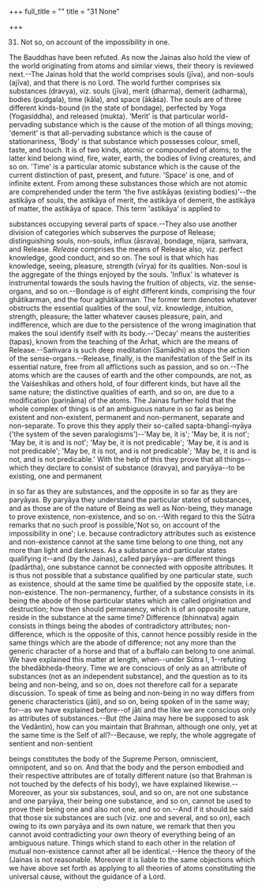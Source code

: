 +++
full_title = ""
title = "31 None"

+++


31. Not so, on account of the impossibility in one.

The Bauddhas have been refuted. As now the Jainas also hold the view of the world originating from atoms and similar views, their theory is reviewed next.--The Jainas hold that the world comprises souls (jīva), and non-souls (ajīva), and that there is no Lord. The world further comprises six substances (dravya), viz. souls (jīva), merit (dharma), demerit (adharma), bodies (pudgala), time (kāla), and space (ākāśa). The souls are of three different kinds-bound (in the state of bondage), perfected by Yoga (Yogasiddha), and released (mukta). 'Merit' is that particular world-pervading substance which is the cause of the motion of all things moving; 'demerit' is that all-pervading substance which is the cause of stationariness, 'Body' is that substance which possesses colour, smell, taste, and touch. It is of two kinds, atomic or compounded of atoms; to the latter kind belong wind, fire, water, earth, the bodies of living creatures, and so on. 'Time' is a particular atomic substance which is the cause of the current distinction of past, present, and future. 'Space' is one, and of infinite extent. From among these substances those which are not atomic are comprehended under the term 'the five astikāyas (existing bodies)'--the astikāya of souls, the astikāya of merit, the astikāya of demerit, the astikāya of matter, the astikāya of space. This term 'astikāya' is applied to

substances occupying several parts of space.--They also use another division of categories which subserves the purpose of Release; distinguishing souls, non-souls, influx (āsrava), bondage, nijara, saṁvara, and Release. _Release_ comprises the means of Release also, viz. perfect knowledge, good conduct, and so on. The soul is that which has knowledge, seeing, pleasure, strength (vīrya) for its qualities. Non-soul is the aggregate of the things enjoyed by the souls. 'Influx' is whatever is instrumental towards the souls having the fruition of objects, viz. the sense-organs, and so on.--Bondage is of eight different kinds, comprising the four ghātikarman, and the four aghātikarman. The former term denotes whatever obstructs the essential qualities of the soul, viz. knowledge, intuition, strength, pleasure; the latter whatever causes pleasure, pain, and indifference, which are due to the persistence of the wrong imagination that makes the soul identify itself with its body.--'Decay' means the austerities (tapas), known from the teaching of the Arhat, which are the means of Release.--Saṁvara is such deep meditation (Samādhi) as stops the action of the sense-organs.--Release, finally, is the manifestation of the Self in its essential nature, free from all afflictions such as passion, and so on.--The atoms which are the causes of earth and the other compounds, are not, as the Vaiśeshikas and others hold, of four different kinds, but have all the same nature; the distinctive qualities of earth, and so on, are due to a modification (pariṇāma) of the atoms. The Jainas further hold that the whole complex of things is of an ambiguous nature in so far as being existent and non-existent, permanent and non-permanent, separate and non-separate. To prove this they apply their so-called sapta-bhangī-nyāya ('the system of the seven paralogisms')--'May be, it is'; 'May be, it is not'; 'May be, it is and is not'; 'May be, it is not predicable'; 'May be, it is and is not predicable'; 'May be, it is not, and is not predicable'; 'May be, it is and is not, and is not predicable.' With the help of this they prove that all things--which they declare to consist of substance (dravya), and paryāya--to be existing, one and permanent

in so far as they are substances, and the opposite in so far as they are paryāyas. By paryāya they understand the particular states of substances, and as those are of the nature of Being as well as Non-being, they manage to prove existence, non-existence, and so on.--With regard to this the Sūtra remarks that no such proof is possible,'Not so, on account of the impossibility in one'; i.e. because contradictory attributes such as existence and non-existence cannot at the same time belong to one thing, not any more than light and darkness. As a substance and particular states qualifying it--and (by the Jainas), called paryāya--are different things (padārtha), one substance cannot be connected with opposite attributes. It is thus not possible that a substance qualified by one particular state, such as existence, should at the same time be qualified by the opposite state, i.e. non-existence. The non-permanency, further, of a substance consists in its being the abode of those particular states which are called origination and destruction; how then should permanency, which is of an opposite nature, reside in the substance at the same time? Difference (bhinnatva) again consists in things being the abodes of contradictory attributes; non-difference, which is the opposite of this, cannot hence possibly reside in the same things which are the abode of difference; not any more than the generic character of a horse and that of a buffalo can belong to one animal. We have explained this matter at length, when--under Sūtra I, 1--refuting the bhedābheda-theory. Time we are conscious of only as an attribute of substances (not as an independent substance), and the question as to its being and non-being, and so on, does not therefore call for a separate discussion. To speak of time as being and non-being in no way differs from generic characteristics (jāti), and so on, being spoken of in the same way; for--as we have explained before--of jāti and the like we are conscious only as attributes of substances.--But (the Jaina may here be supposed to ask the Vedāntin), how can you maintain that Brahman, although one only, yet at the same time is the Self of all?--Because, we reply, the whole aggregate of sentient and non-sentient

beings constitutes the body of the Supreme Person, omniscient, omnipotent, and so on. And that the body and the person embodied and their respective attributes are of totally different nature (so that Brahman is not touched by the defects of his body), we have explained likewise.--Moreover, as your six substances, soul, and so on, are not one substance and one paryāya, their being one substance, and so on, cannot be used to prove their being one and also not one, and so on.--And if it should be said that those six substances are such (viz. one and several, and so on), each owing to its own paryāya and its own nature, we remark that then you cannot avoid contradicting your own theory of everything being of an ambiguous nature. Things which stand to each other in the relation of mutual non-existence cannot after all be identical.--Hence the theory of the (Jainas is not reasonable. Moreover it is liable to the same objections which we have above set forth as applying to all theories of atoms constituting the universal cause, without the guidance of a Lord.

